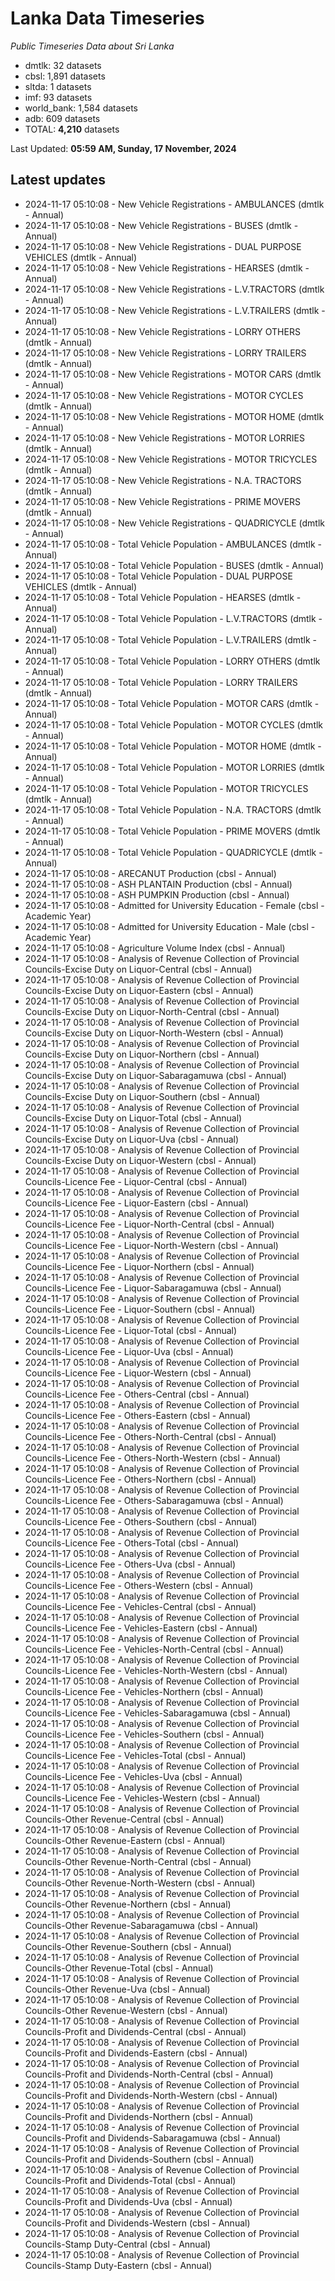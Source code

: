 # Lanka Data Timeseries
*Public Timeseries Data about Sri Lanka*

* dmtlk: 32 datasets
* cbsl: 1,891 datasets
* sltda: 1 datasets
* imf: 93 datasets
* world_bank: 1,584 datasets
* adb: 609 datasets
* TOTAL: **4,210** datasets

Last Updated: **05:59 AM, Sunday, 17 November, 2024**

## Latest updates

* 2024-11-17 05:10:08 - New Vehicle Registrations - AMBULANCES (dmtlk - Annual)
* 2024-11-17 05:10:08 - New Vehicle Registrations - BUSES (dmtlk - Annual)
* 2024-11-17 05:10:08 - New Vehicle Registrations - DUAL PURPOSE VEHICLES (dmtlk - Annual)
* 2024-11-17 05:10:08 - New Vehicle Registrations - HEARSES (dmtlk - Annual)
* 2024-11-17 05:10:08 - New Vehicle Registrations - L.V.TRACTORS (dmtlk - Annual)
* 2024-11-17 05:10:08 - New Vehicle Registrations - L.V.TRAILERS (dmtlk - Annual)
* 2024-11-17 05:10:08 - New Vehicle Registrations - LORRY OTHERS (dmtlk - Annual)
* 2024-11-17 05:10:08 - New Vehicle Registrations - LORRY TRAILERS (dmtlk - Annual)
* 2024-11-17 05:10:08 - New Vehicle Registrations - MOTOR CARS (dmtlk - Annual)
* 2024-11-17 05:10:08 - New Vehicle Registrations - MOTOR CYCLES (dmtlk - Annual)
* 2024-11-17 05:10:08 - New Vehicle Registrations - MOTOR HOME (dmtlk - Annual)
* 2024-11-17 05:10:08 - New Vehicle Registrations - MOTOR LORRIES (dmtlk - Annual)
* 2024-11-17 05:10:08 - New Vehicle Registrations - MOTOR TRICYCLES (dmtlk - Annual)
* 2024-11-17 05:10:08 - New Vehicle Registrations - N.A. TRACTORS (dmtlk - Annual)
* 2024-11-17 05:10:08 - New Vehicle Registrations - PRIME MOVERS (dmtlk - Annual)
* 2024-11-17 05:10:08 - New Vehicle Registrations - QUADRICYCLE (dmtlk - Annual)
* 2024-11-17 05:10:08 - Total Vehicle Population - AMBULANCES (dmtlk - Annual)
* 2024-11-17 05:10:08 - Total Vehicle Population - BUSES (dmtlk - Annual)
* 2024-11-17 05:10:08 - Total Vehicle Population - DUAL PURPOSE VEHICLES (dmtlk - Annual)
* 2024-11-17 05:10:08 - Total Vehicle Population - HEARSES (dmtlk - Annual)
* 2024-11-17 05:10:08 - Total Vehicle Population - L.V.TRACTORS (dmtlk - Annual)
* 2024-11-17 05:10:08 - Total Vehicle Population - L.V.TRAILERS (dmtlk - Annual)
* 2024-11-17 05:10:08 - Total Vehicle Population - LORRY OTHERS (dmtlk - Annual)
* 2024-11-17 05:10:08 - Total Vehicle Population - LORRY TRAILERS (dmtlk - Annual)
* 2024-11-17 05:10:08 - Total Vehicle Population - MOTOR CARS (dmtlk - Annual)
* 2024-11-17 05:10:08 - Total Vehicle Population - MOTOR CYCLES (dmtlk - Annual)
* 2024-11-17 05:10:08 - Total Vehicle Population - MOTOR HOME (dmtlk - Annual)
* 2024-11-17 05:10:08 - Total Vehicle Population - MOTOR LORRIES (dmtlk - Annual)
* 2024-11-17 05:10:08 - Total Vehicle Population - MOTOR TRICYCLES (dmtlk - Annual)
* 2024-11-17 05:10:08 - Total Vehicle Population - N.A. TRACTORS (dmtlk - Annual)
* 2024-11-17 05:10:08 - Total Vehicle Population - PRIME MOVERS (dmtlk - Annual)
* 2024-11-17 05:10:08 - Total Vehicle Population - QUADRICYCLE (dmtlk - Annual)
* 2024-11-17 05:10:08 - ARECANUT Production (cbsl - Annual)
* 2024-11-17 05:10:08 - ASH PLANTAIN Production (cbsl - Annual)
* 2024-11-17 05:10:08 - ASH PUMPKIN Production (cbsl - Annual)
* 2024-11-17 05:10:08 - Admitted for University Education - Female (cbsl - Academic Year)
* 2024-11-17 05:10:08 - Admitted for University Education - Male (cbsl - Academic Year)
* 2024-11-17 05:10:08 - Agriculture Volume Index (cbsl - Annual)
* 2024-11-17 05:10:08 - Analysis of Revenue Collection of Provincial Councils-Excise Duty on Liquor-Central (cbsl - Annual)
* 2024-11-17 05:10:08 - Analysis of Revenue Collection of Provincial Councils-Excise Duty on Liquor-Eastern (cbsl - Annual)
* 2024-11-17 05:10:08 - Analysis of Revenue Collection of Provincial Councils-Excise Duty on Liquor-North-Central (cbsl - Annual)
* 2024-11-17 05:10:08 - Analysis of Revenue Collection of Provincial Councils-Excise Duty on Liquor-North-Western (cbsl - Annual)
* 2024-11-17 05:10:08 - Analysis of Revenue Collection of Provincial Councils-Excise Duty on Liquor-Northern (cbsl - Annual)
* 2024-11-17 05:10:08 - Analysis of Revenue Collection of Provincial Councils-Excise Duty on Liquor-Sabaragamuwa (cbsl - Annual)
* 2024-11-17 05:10:08 - Analysis of Revenue Collection of Provincial Councils-Excise Duty on Liquor-Southern (cbsl - Annual)
* 2024-11-17 05:10:08 - Analysis of Revenue Collection of Provincial Councils-Excise Duty on Liquor-Total (cbsl - Annual)
* 2024-11-17 05:10:08 - Analysis of Revenue Collection of Provincial Councils-Excise Duty on Liquor-Uva (cbsl - Annual)
* 2024-11-17 05:10:08 - Analysis of Revenue Collection of Provincial Councils-Excise Duty on Liquor-Western (cbsl - Annual)
* 2024-11-17 05:10:08 - Analysis of Revenue Collection of Provincial Councils-Licence Fee - Liquor-Central (cbsl - Annual)
* 2024-11-17 05:10:08 - Analysis of Revenue Collection of Provincial Councils-Licence Fee - Liquor-Eastern (cbsl - Annual)
* 2024-11-17 05:10:08 - Analysis of Revenue Collection of Provincial Councils-Licence Fee - Liquor-North-Central (cbsl - Annual)
* 2024-11-17 05:10:08 - Analysis of Revenue Collection of Provincial Councils-Licence Fee - Liquor-North-Western (cbsl - Annual)
* 2024-11-17 05:10:08 - Analysis of Revenue Collection of Provincial Councils-Licence Fee - Liquor-Northern (cbsl - Annual)
* 2024-11-17 05:10:08 - Analysis of Revenue Collection of Provincial Councils-Licence Fee - Liquor-Sabaragamuwa (cbsl - Annual)
* 2024-11-17 05:10:08 - Analysis of Revenue Collection of Provincial Councils-Licence Fee - Liquor-Southern (cbsl - Annual)
* 2024-11-17 05:10:08 - Analysis of Revenue Collection of Provincial Councils-Licence Fee - Liquor-Total (cbsl - Annual)
* 2024-11-17 05:10:08 - Analysis of Revenue Collection of Provincial Councils-Licence Fee - Liquor-Uva (cbsl - Annual)
* 2024-11-17 05:10:08 - Analysis of Revenue Collection of Provincial Councils-Licence Fee - Liquor-Western (cbsl - Annual)
* 2024-11-17 05:10:08 - Analysis of Revenue Collection of Provincial Councils-Licence Fee - Others-Central (cbsl - Annual)
* 2024-11-17 05:10:08 - Analysis of Revenue Collection of Provincial Councils-Licence Fee - Others-Eastern (cbsl - Annual)
* 2024-11-17 05:10:08 - Analysis of Revenue Collection of Provincial Councils-Licence Fee - Others-North-Central (cbsl - Annual)
* 2024-11-17 05:10:08 - Analysis of Revenue Collection of Provincial Councils-Licence Fee - Others-North-Western (cbsl - Annual)
* 2024-11-17 05:10:08 - Analysis of Revenue Collection of Provincial Councils-Licence Fee - Others-Northern (cbsl - Annual)
* 2024-11-17 05:10:08 - Analysis of Revenue Collection of Provincial Councils-Licence Fee - Others-Sabaragamuwa (cbsl - Annual)
* 2024-11-17 05:10:08 - Analysis of Revenue Collection of Provincial Councils-Licence Fee - Others-Southern (cbsl - Annual)
* 2024-11-17 05:10:08 - Analysis of Revenue Collection of Provincial Councils-Licence Fee - Others-Total (cbsl - Annual)
* 2024-11-17 05:10:08 - Analysis of Revenue Collection of Provincial Councils-Licence Fee - Others-Uva (cbsl - Annual)
* 2024-11-17 05:10:08 - Analysis of Revenue Collection of Provincial Councils-Licence Fee - Others-Western (cbsl - Annual)
* 2024-11-17 05:10:08 - Analysis of Revenue Collection of Provincial Councils-Licence Fee - Vehicles-Central (cbsl - Annual)
* 2024-11-17 05:10:08 - Analysis of Revenue Collection of Provincial Councils-Licence Fee - Vehicles-Eastern (cbsl - Annual)
* 2024-11-17 05:10:08 - Analysis of Revenue Collection of Provincial Councils-Licence Fee - Vehicles-North-Central (cbsl - Annual)
* 2024-11-17 05:10:08 - Analysis of Revenue Collection of Provincial Councils-Licence Fee - Vehicles-North-Western (cbsl - Annual)
* 2024-11-17 05:10:08 - Analysis of Revenue Collection of Provincial Councils-Licence Fee - Vehicles-Northern (cbsl - Annual)
* 2024-11-17 05:10:08 - Analysis of Revenue Collection of Provincial Councils-Licence Fee - Vehicles-Sabaragamuwa (cbsl - Annual)
* 2024-11-17 05:10:08 - Analysis of Revenue Collection of Provincial Councils-Licence Fee - Vehicles-Southern (cbsl - Annual)
* 2024-11-17 05:10:08 - Analysis of Revenue Collection of Provincial Councils-Licence Fee - Vehicles-Total (cbsl - Annual)
* 2024-11-17 05:10:08 - Analysis of Revenue Collection of Provincial Councils-Licence Fee - Vehicles-Uva (cbsl - Annual)
* 2024-11-17 05:10:08 - Analysis of Revenue Collection of Provincial Councils-Licence Fee - Vehicles-Western (cbsl - Annual)
* 2024-11-17 05:10:08 - Analysis of Revenue Collection of Provincial Councils-Other Revenue-Central (cbsl - Annual)
* 2024-11-17 05:10:08 - Analysis of Revenue Collection of Provincial Councils-Other Revenue-Eastern (cbsl - Annual)
* 2024-11-17 05:10:08 - Analysis of Revenue Collection of Provincial Councils-Other Revenue-North-Central (cbsl - Annual)
* 2024-11-17 05:10:08 - Analysis of Revenue Collection of Provincial Councils-Other Revenue-North-Western (cbsl - Annual)
* 2024-11-17 05:10:08 - Analysis of Revenue Collection of Provincial Councils-Other Revenue-Northern (cbsl - Annual)
* 2024-11-17 05:10:08 - Analysis of Revenue Collection of Provincial Councils-Other Revenue-Sabaragamuwa (cbsl - Annual)
* 2024-11-17 05:10:08 - Analysis of Revenue Collection of Provincial Councils-Other Revenue-Southern (cbsl - Annual)
* 2024-11-17 05:10:08 - Analysis of Revenue Collection of Provincial Councils-Other Revenue-Total (cbsl - Annual)
* 2024-11-17 05:10:08 - Analysis of Revenue Collection of Provincial Councils-Other Revenue-Uva (cbsl - Annual)
* 2024-11-17 05:10:08 - Analysis of Revenue Collection of Provincial Councils-Other Revenue-Western (cbsl - Annual)
* 2024-11-17 05:10:08 - Analysis of Revenue Collection of Provincial Councils-Profit and Dividends-Central (cbsl - Annual)
* 2024-11-17 05:10:08 - Analysis of Revenue Collection of Provincial Councils-Profit and Dividends-Eastern (cbsl - Annual)
* 2024-11-17 05:10:08 - Analysis of Revenue Collection of Provincial Councils-Profit and Dividends-North-Central (cbsl - Annual)
* 2024-11-17 05:10:08 - Analysis of Revenue Collection of Provincial Councils-Profit and Dividends-North-Western (cbsl - Annual)
* 2024-11-17 05:10:08 - Analysis of Revenue Collection of Provincial Councils-Profit and Dividends-Northern (cbsl - Annual)
* 2024-11-17 05:10:08 - Analysis of Revenue Collection of Provincial Councils-Profit and Dividends-Sabaragamuwa (cbsl - Annual)
* 2024-11-17 05:10:08 - Analysis of Revenue Collection of Provincial Councils-Profit and Dividends-Southern (cbsl - Annual)
* 2024-11-17 05:10:08 - Analysis of Revenue Collection of Provincial Councils-Profit and Dividends-Total (cbsl - Annual)
* 2024-11-17 05:10:08 - Analysis of Revenue Collection of Provincial Councils-Profit and Dividends-Uva (cbsl - Annual)
* 2024-11-17 05:10:08 - Analysis of Revenue Collection of Provincial Councils-Profit and Dividends-Western (cbsl - Annual)
* 2024-11-17 05:10:08 - Analysis of Revenue Collection of Provincial Councils-Stamp Duty-Central (cbsl - Annual)
* 2024-11-17 05:10:08 - Analysis of Revenue Collection of Provincial Councils-Stamp Duty-Eastern (cbsl - Annual)